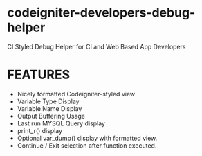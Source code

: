 ﻿codeigniter-developers-debug-helper
===================================

CI Styled Debug Helper for CI and Web Based App Developers

FEATURES
========

* Nicely formatted Codeigniter-styled view 
* Variable Type Display
* Variable Name Display
* Output Buffering Usage
* Last run MYSQL Query display
* print_r() display
* Optional var_dump() display with formatted view.
* Continue / Exit selection after function executed.
